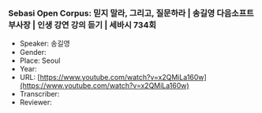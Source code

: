 ### Sebasi Open Corpus: 믿지 말라, 그리고, 질문하라 | 송길영 다음소프트 부사장 | 인생 강연 강의 듣기 | 세바시 734회

- Speaker: 송길영
- Gender: 
- Place: Seoul
- Year: 
- URL: [https://www.youtube.com/watch?v=x2QMiLa160w](https://www.youtube.com/watch?v=x2QMiLa160w)
- Transcriber: 
- Reviewer: 


